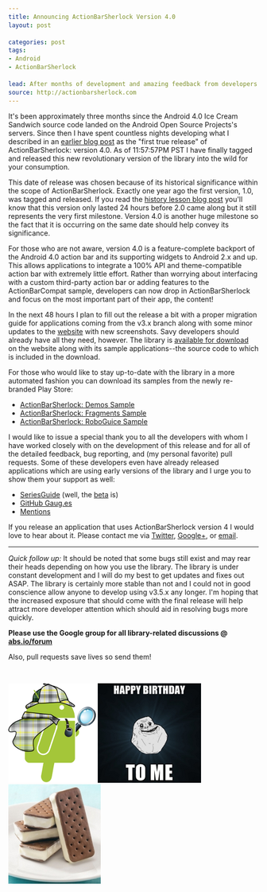 ```yaml
---
title: Announcing ActionBarSherlock Version 4.0
layout: post

categories: post
tags:
- Android
- ActionBarSherlock

lead: After months of development and amazing feedback from developers the first official release of version 4 is available.
source: http://actionbarsherlock.com
---
```


It's been approximately three months since the Android 4.0 Ice Cream Sandwich source code landed on the Android Open Source Projects's servers. Since then I have spent countless nights developing what I described in an [earlier blog post][1] as the "first true release" of ActionBarSherlock: version 4.0. As of 11:57:57PM PST I have finally tagged and released this new revolutionary version of the library into the wild for your consumption.

This date of release was chosen because of its historical significance within the scope of ActionBarSherlock. Exactly one year ago the first version, 1.0, was tagged and released. If you read the [history lesson blog post][3] you'll know that this version only lasted 24 hours before 2.0 came along but it still represents the very first milestone. Version 4.0 is another huge milestone so the fact that it is occurring on the same date should help convey its significance.

For those who are not aware, version 4.0 is a feature-complete backport of the Android 4.0 action bar and its supporting widgets to Android 2.x and up. This allows applications to integrate a 100% API and theme-compatible action bar with extremely little effort. Rather than worrying about interfacing with a custom third-party action bar or adding features to the ActionBarCompat sample, developers can now drop in ActionBarSherlock and focus on the most important part of their app, the content!

In the next 48 hours I plan to fill out the release a bit with a proper migration guide for applications coming from the v3.x branch along with some minor updates to the [website][4] with new screenshots. Savy developers should already have all they need, however. The library is [available for download][5] on the website along with its sample applications--the source code to which is included in the download.

For those who would like to stay up-to-date with the library in a more automated fashion you can download its samples from the newly re-branded Play Store:

 * [ActionBarSherlock: Demos Sample][9]
 * [ActionBarSherlock: Fragments Sample][10]
 * [ActionBarSherlock: RoboGuice Sample][11]

I would like to issue a special thank you to all the developers with whom I have worked closely with on the development of this release and for all of the detailed feedback, bug reporting, and (my personal favorite) pull requests. Some of these developers even have already released applications which are using early versions of the library and I urge you to show them your support as well:

 * [SeriesGuide][12] (well, the [beta][13] is)
 * [GitHub Gaug.es][14]
 * [Mentions][15]

If you release an application that uses ActionBarSherlock version 4 I would love to hear about it. Please contact me via [Twitter][6], [Google+][7], or [email][8].

-----

*Quick follow up:* It should be noted that some bugs still exist and may rear their heads depending on how you use the library. The library is under constant development and I will do my best to get updates and fixes out ASAP. The library is certainly more stable than not and I could not in good conscience allow anyone to develop using v3.5.x any longer. I'm hoping that the increased exposure that should come with the final release will help attract more developer attention which should aid in resolving bugs more quickly.

**Please use the Google group for all library-related discussions @ [abs.io/forum][18]**

Also, pull requests save lives so send them!

&nbsp;

![ActionBarSherlock Logo][16] ![Happy Birthday to me!][2] ![Ice Cream Sandwich][17]




 [1]: /actionbarsherlock-a-love-story-part-1
 [2]: /static/post-image/forever-alone-birthday.jpg
 [3]: /actionbarsherlock-a-love-story-part-2
 [4]: http://actionbarsherlock.com/
 [5]: http://actionbarsherlock.com/download.html
 [6]: http://twitter.com/JakeWharton
 [7]: http://profiles.google.com/jakewharton
 [8]: mailto:jakewharton@gmail.com
 [9]: https://play.google.com/store/apps/details?id=com.actionbarsherlock.sample.demos
 [10]: https://play.google.com/store/apps/details?id=com.actionbarsherlock.sample.fragments
 [11]: https://play.google.com/store/apps/details?id=com.actionbarsherlock.sample.roboguice
 [12]: https://play.google.com/store/apps/details?id=com.battlelancer.seriesguide
 [13]: https://play.google.com/store/apps/details?id=com.battlelancer.seriesguide.beta
 [14]: https://play.google.com/store/apps/details?id=com.github.mobile.gauges
 [15]: https://play.google.com/store/apps/details?id=com.androiduipatterns.mentionobserver
 [16]: /static/post-image/actionbarsherlock-logo.png
 [17]: /static/post-image/android-ice-cream-sandwich.jpg
 [18]: http://abs.io/forum
